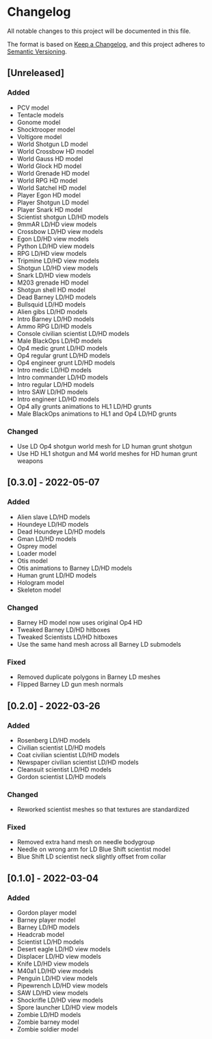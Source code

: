 # Changelog

All notable changes to this project will be documented in this file.

The format is based on [Keep a Changelog](https://keepachangelog.com/en/1.0.0/),
and this project adheres to [Semantic Versioning](https://semver.org/spec/v2.0.0.html).

## [Unreleased]

### Added

- PCV model
- Tentacle models
- Gonome model
- Shocktrooper model
- Voltigore model
- World Shotgun LD model
- World Crossbow HD model
- World Gauss HD model
- World Glock HD model
- World Grenade HD model
- World RPG HD model
- World Satchel HD model
- Player Egon HD model
- Player Shotgun LD model
- Player Snark HD model
- Scientist shotgun LD/HD models
- 9mmAR LD/HD view models
- Crossbow LD/HD view models
- Egon LD/HD view models
- Python LD/HD view models
- RPG LD/HD view models
- Tripmine LD/HD view models
- Shotgun LD/HD view models
- Snark LD/HD view models
- M203 grenade HD model
- Shotgun shell HD model
- Dead Barney LD/HD models
- Bullsquid LD/HD models
- Alien gibs LD/HD models
- Intro Barney LD/HD models
- Ammo RPG LD/HD models
- Console civilian scientist LD/HD models
- Male BlackOps LD/HD models
- Op4 medic grunt LD/HD models
- Op4 regular grunt LD/HD models
- Op4 engineer grunt LD/HD models
- Intro medic LD/HD models
- Intro commander LD/HD models
- Intro regular LD/HD models
- Intro SAW LD/HD models
- Intro engineer LD/HD models
- Op4 ally grunts animations to HL1 LD/HD grunts
- Male BlackOps animations to HL1 and Op4 LD/HD grunts

### Changed

- Use LD Op4 shotgun world mesh for LD human grunt shotgun
- Use HD HL1 shotgun and M4 world meshes for HD human grunt weapons

## [0.3.0] - 2022-05-07

### Added

- Alien slave LD/HD models
- Houndeye LD/HD models
- Dead Houndeye LD/HD models
- Gman LD/HD models
- Osprey model
- Loader model
- Otis model
- Otis animations to Barney LD/HD models
- Human grunt LD/HD models
- Hologram model
- Skeleton model

### Changed

- Barney HD model now uses original Op4 HD
- Tweaked Barney LD/HD hitboxes
- Tweaked Scientists LD/HD hitboxes
- Use the same hand mesh across all Barney LD submodels

### Fixed

- Removed duplicate polygons in Barney LD meshes
- Flipped Barney LD gun mesh normals

## [0.2.0] - 2022-03-26

### Added

- Rosenberg LD/HD models
- Civilian scientist LD/HD models
- Coat civilian scientist LD/HD models
- Newspaper civilian scientist LD/HD models
- Cleansuit scientist LD/HD models
- Gordon scientist LD/HD models

### Changed

- Reworked scientist meshes so that textures are standardized

### Fixed

- Removed extra hand mesh on needle bodygroup 
- Needle on wrong arm for LD Blue Shift scientist model
- Blue Shift LD scientist neck slightly offset from collar

## [0.1.0] - 2022-03-04

### Added

- Gordon player model
- Barney player model
- Barney LD/HD models
- Headcrab model
- Scientist LD/HD models
- Desert eagle LD/HD view models
- Displacer LD/HD view models
- Knife LD/HD view models
- M40a1 LD/HD view models
- Penguin LD/HD view models
- Pipewrench LD/HD view models
- SAW LD/HD view models
- Shockrifle LD/HD view models
- Spore launcher LD/HD view models
- Zombie LD/HD models
- Zombie barney model
- Zombie soldier model
